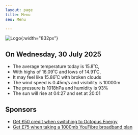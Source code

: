 ```yaml
---
layout: page
title: Menu
seo: Menu

---
```


![Logo](/images/logo.jpg){:width="832px"}

<!-- weather_marker starts -->
## On Wednesday, 30 July 2025

- The average temperature today is 15.8˚C,
- With highs of 16.09˚C and lows of 14.91˚C,
- It may feel like 15.86˚C with broken clouds
- The wind speed is 0.45m/s and visibility is 10000m
- The pressure is 1018hPa and humidity is 93%
- The sun will rise at 04:27 and set at 20:01

<!-- weather_marker ends -->

## Sponsors

- [Get £50 credit when switching to Octopus Energy](https://bit.ly/3oD1nnS)
- [Get £75 when taking a 1000mb YouFibre broadband plan](https://aklam.io/91zWhU?)
